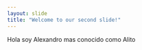```yaml
---
layout: slide
title: "Welcome to our second slide!"
---
```

Hola
soy Alexandro mas conocido como Alito
